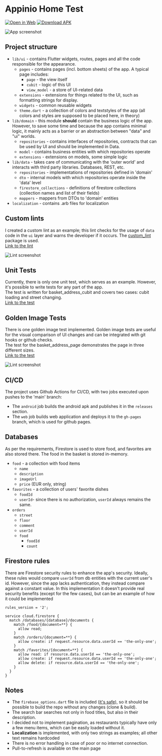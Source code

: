 # Appinio Home Test
[![Open in Web](https://img.shields.io/badge/Open_in_Web-gray?style=flat-square&logoColor=white&logo=googlechrome)](https://festelo.github.io/appinio-home-test/)
[![Download APK](https://img.shields.io/badge/Download_APK-gray?style=flat-square&logo=android)](https://github.com/festelo/appinio-home-test/releases)

![App screenshot](docs/images/screenshot.png)

## Project structure

* `lib/ui` - contains Flutter widgets, routes, pages and all the code responsible for the appearance.
  + `pages` - contains pages (incl. bottom sheets) of the app. A typical page includes:
    + `page` - the view itself
    + `cubit` - logic of this UI
    + `view_model` - a store of UI-related data
  + `extensions` - extensions for things related to the UI, such as formatting strings for display.
  + `widgets` - common reusable widgets
  + `theme.dart` - a collection of colors and textstyles of the app (all colors and styles are supposed to be placed here, in theory)
* `lib/domain` - this module **should** contain the business logic of the app. However, to save some time and because the app contains minimal logic, it mainly acts as a barrier or an abstraction  between "data" and "ui" worlds.
  + `repositories` - contains interfaces of repositories, contracts that can be used by UI and should be implemented in Data.
  + `model` - contains business entities with which repositories operate
  + `extensions` - extensions on models, some simple logic
* `lib/data` - takes care of communicating with the 'outer world' and interacts with third party libraries. Databases, REST, etc. 
  + `repositories` - implementations of repositories defined in 'domain'
  + `dto` - internal models with which repositories operate inside the 'data' level
  + `firestore_collections` - definitions of firestore collections (collection names and list of their fields)
  + `mappers` - mappers from DTOs to 'domain' entities
* `localization` - contains .arb files for localization

## Custom lints

I created a custom lint as an example; this lint checks for the usage of `data` code in the `ui` layer and warns the developer if it occurs. The [custom_lint](https://pub.dev/packages/custom_lint) package is used.  
[Link to the lint](tools/custom_lints/architecture_lints/lib/lints/ui_imports_lint.dart)  
  
![Lint screenshot](docs/images/data_in_ui_lint.png)
  

## Unit Tests

Currently, there is only one unit test, which serves as an example. However, it's possible to write tests for any part of the app.  
The test is written for basket_address_cubit and covers two cases: cubit loading and street changing.  
[Link to the test](test/ui/pages/basket_sheet/basket_address_page/basket_address_cubit_test.dart)  

## Golden Image Tests

There is one golden image test implemented. Golden image tests are useful for the visual comparison of UI changes and can be integrated with git hooks or github checks.  
The test for the basket_address_page demonstrates the page in three different sizes.  
[Link to the test](test/ui/pages/basket_sheet/basket_address_page/basket_address_page_test.dart)  
  
![Lint screenshot](test/ui/pages/basket_sheet/basket_address_page/goldens/macos/basket_address_page.png)
  

## CI/CD

The project uses Github Actions for CI/CD, with two jobs executed upon pushes to the 'main' branch:

* The `android` job builds the android apk and publishes it in the `releases` section.
* The `web` job builds web application and deploys it to the `gh-pages` branch, which is used for github pages.

## Databases

As per the requirements, Firestore is used to store food, and favorites are also stored there. The food in the basket is stored in-memory.  

* `food` - a collection with food items
  + `name`
  + `description` 
  + `imageUrl`
  + `price` (EUR only, string)
* `favorites` - a collection of users' favorite dishes
  + `foodId`
  + `userId`- since there is no authorization, `userId` always remains the same.
* `orders`
  + `street`
  + `floor`
  + `comment`
  + `userId`
  + `food`
    + `foodId`
    + `count`

## Firestore rules

There are Firestore security rules to enhance the app's security. Ideally, these rules would compare `userId` from db entities with the current user's id. However, since the app lacks authentication, they instead compare against a constant value. In this implementation it doesn't provide real security benefits (except for the few cases), but can be an example of how it could be implemented

```
rules_version = '2';

service cloud.firestore {
  match /databases/{database}/documents {
    match /food/{document=**} {
      allow read;
    }
    match /orders/{document=**} {
      allow create: if request.resource.data.userId == 'the-only-one';
    }
    match /favorites/{document=**} {
      allow read: if resource.data.userId == 'the-only-one';
      allow create: if request.resource.data.userId == 'the-only-one';
      allow delete: if resource.data.userId == 'the-only-one';
    }
  }
}
```

## Notes

* The `firebase_options.dart` file is included ([it's safe](https://firebase.google.com/docs/projects/api-keys#api-keys-for-firebase-are-different)), so it should be possible to build the repo without any changes (clone & build).
* The search bar searches not only in food titles, but also in their description.
* I decided not to implement pagination, as restaurants typically have only a few menu items, which can be easily loaded without it.
* **Localization** is implemented, with only two strings as examples; all other text remains hardcoded
* There is no error handling in case of poor or no internet connection.
* Pull-to-refresh is available on the main page